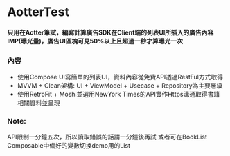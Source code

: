 # AotterTest
#### 只用在Aotter筆試，編寫計算廣告SDK在Client端的列表UI所插入的廣告內容IMP(曝光量)，廣告UI區塊可見50%以上且超過一秒才算曝光一次

### 內容
- 使用Compose UI寫簡單的列表UI，資料內容從免費API透過RestFul方式取得
- MVVM + Clean架構: UI + ViewModel + Usecase + Repository為主要層級
- 使用RetroFit + Moshi並選用NewYork Times的API實作Https溝通取得書籍相關資料並呈現
  
### Note:
API限制一分鐘五次，所以讀取錯誤的話請一分鐘後再試
或者可在BookList Composable中備好的變數切換demo用的List<Book>
